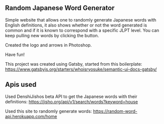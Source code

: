## Random Japanese Word Generator

Simple website that allows one to randomly generate Japanese words with English definitions, it also shows whether or not the word generated is common and if it is known to correspond with a specific JLPT level.
You can keep pulling new words by clicking the button.

Created the logo and arrows in Photoshop.

Have fun!

This project was created using Gatsby, started from this boilerplate: https://www.gatsbyjs.org/starters/whoisryosuke/semantic-ui-docs-gatsby/

**Apis used**
---
Used DenshiJishos beta API to get the Japanese words with their definitions:
https://jisho.org/api/v1/search/words?keyword=house

Used this site to randomly generate words:
https://random-word-api.herokuapp.com/home
